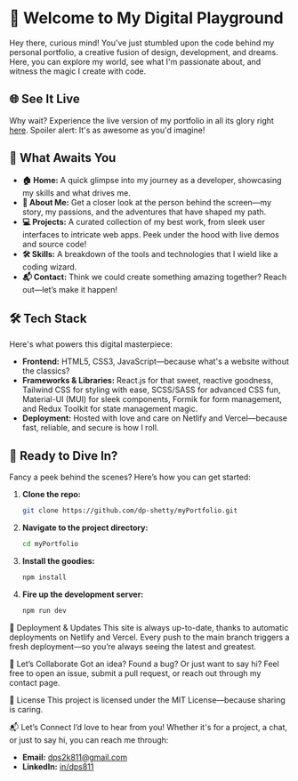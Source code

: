 # 🚀 Welcome to My Digital Playground

Hey there, curious mind! You've just stumbled upon the code behind my personal portfolio, a creative fusion of design, development, and dreams. Here, you can explore my world, see what I'm passionate about, and witness the magic I create with code.

## 🌐 See It Live

Why wait? Experience the live version of my portfolio in all its glory right [here](https://dpshetty.netlify.app/). Spoiler alert: It's as awesome as you'd imagine!

## 🎨 What Awaits You

- **🏠 Home:** A quick glimpse into my journey as a developer, showcasing my skills and what drives me.
- **👤 About Me:** Get a closer look at the person behind the screen—my story, my passions, and the adventures that have shaped my path.
- **💻 Projects:** A curated collection of my best work, from sleek user interfaces to intricate web apps. Peek under the hood with live demos and source code!
- **🛠️ Skills:** A breakdown of the tools and technologies that I wield like a coding wizard.
- **📬 Contact:** Think we could create something amazing together? Reach out—let’s make it happen!

## 🛠️ Tech Stack

Here's what powers this digital masterpiece:

- **Frontend:** HTML5, CSS3, JavaScript—because what's a website without the classics?
- **Frameworks & Libraries:** React.js for that sweet, reactive goodness, Tailwind CSS for styling with ease, SCSS/SASS for advanced CSS fun, Material-UI (MUI) for sleek components, Formik for form management, and Redux Toolkit for state management magic.
- **Deployment:** Hosted with love and care on Netlify and Vercel—because fast, reliable, and secure is how I roll.

## 🚧 Ready to Dive In?

Fancy a peek behind the scenes? Here’s how you can get started:

1. **Clone the repo:**

   ```bash
   git clone https://github.com/dp-shetty/myPortfolio.git

2. **Navigate to the project directory:**

   ```bash
   cd myPortfolio

3. **Install the goodies:**

   ```bash
   npm install

4. **Fire up the development server:**

   ```bash
   npm run dev

🚀 Deployment & Updates
This site is always up-to-date, thanks to automatic deployments on Netlify and Vercel. Every push to the main branch triggers a fresh deployment—so you’re always seeing the latest and greatest.

🤝 Let’s Collaborate
Got an idea? Found a bug? Or just want to say hi? Feel free to open an issue, submit a pull request, or reach out through my contact page.

📜 License
This project is licensed under the MIT License—because sharing is caring.

📬 Let’s Connect
I’d love to hear from you! Whether it's for a project, a chat, or just to say hi, you can reach me through:

- **Email:** <dps2k811@gmail.com>
- **LinkedIn:** [in/dps811](https://www.linkedin.com/in/dps811/)
  